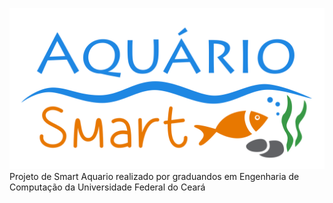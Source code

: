 <img src= "/Design/Logo/Logo.png"
width="950" heigth="950"><br>
Projeto de Smart Aquario realizado por graduandos em Engenharia de Computação da Universidade Federal do Ceará
